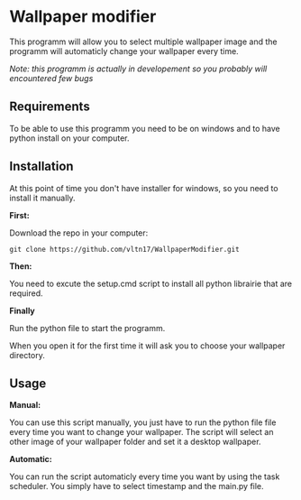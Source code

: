 # Wallpaper modifier #

This programm will allow you to select multiple wallpaper image and the programm will automaticly change your wallpaper every time.

<i> Note: this programm is actually in developement so you probably will encountered few bugs </i>

## Requirements ##

To be able to use this programm you need to be on windows and to have python install on your computer.

## Installation ##

At this point of time you don't have installer for windows, so you need to install it manually.

<b> First: </b>

Download the repo in your computer:

```
git clone https://github.com/vltn17/WallpaperModifier.git
```

<b> Then: </b>

You need to excute the setup.cmd script to install all python librairie that are required.

<b> Finally </b>

Run the python file to start the programm.

When you open it for the first time it will ask you to choose your wallpaper directory.

## Usage ##

<b> Manual: </b>

You can use this script manually, you just have to run the python file file every time you want to change your wallpaper. The script will select an other image of your wallpaper folder and set it a desktop wallpaper.

<b> Automatic: </b>

You can run the script automaticly every time you want by using the task scheduler. You simply have to select timestamp and the main.py file.